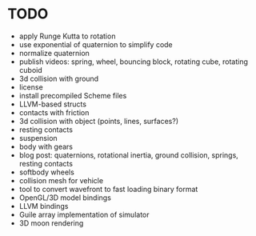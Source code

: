 # TODO

* apply Runge Kutta to rotation
* use exponential of quaternion to simplify code
* normalize quaternion
* publish videos: spring, wheel, bouncing block, rotating cube, rotating cuboid
* 3d collision with ground
* license
* install precompiled Scheme files
* LLVM-based structs
* contacts with friction
* 3d collision with object (points, lines, surfaces?)
* resting contacts
* suspension
* body with gears
* blog post: quaternions, rotational inertia, ground collision, springs, resting contacts
* softbody wheels
* collision mesh for vehicle
* tool to convert wavefront to fast loading binary format
* OpenGL/3D model bindings
* LLVM bindings
* Guile array implementation of simulator
* 3D moon rendering
